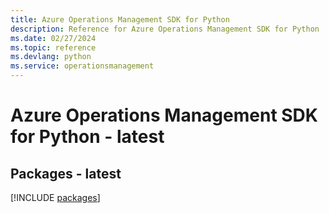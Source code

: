 ```yaml
---
title: Azure Operations Management SDK for Python
description: Reference for Azure Operations Management SDK for Python
ms.date: 02/27/2024
ms.topic: reference
ms.devlang: python
ms.service: operationsmanagement
---
```

# Azure Operations Management SDK for Python - latest
## Packages - latest
[!INCLUDE [packages](operations-management-index.md)]